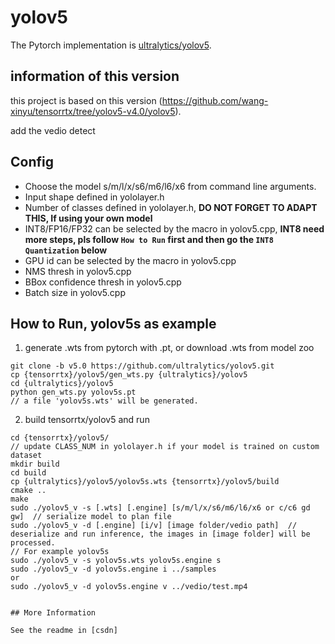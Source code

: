 # yolov5

The Pytorch implementation is [ultralytics/yolov5](https://github.com/ultralytics/yolov5).

## information of this version

this project is based on this version 
(https://github.com/wang-xinyu/tensorrtx/tree/yolov5-v4.0/yolov5).

add the vedio detect

## Config

- Choose the model s/m/l/x/s6/m6/l6/x6 from command line arguments.
- Input shape defined in yololayer.h
- Number of classes defined in yololayer.h, **DO NOT FORGET TO ADAPT THIS, If using your own model**
- INT8/FP16/FP32 can be selected by the macro in yolov5.cpp, **INT8 need more steps, pls follow `How to Run` first and then go the `INT8 Quantization` below**
- GPU id can be selected by the macro in yolov5.cpp
- NMS thresh in yolov5.cpp
- BBox confidence thresh in yolov5.cpp
- Batch size in yolov5.cpp

## How to Run, yolov5s as example

1. generate .wts from pytorch with .pt, or download .wts from model zoo

```
git clone -b v5.0 https://github.com/ultralytics/yolov5.git
cp {tensorrtx}/yolov5/gen_wts.py {ultralytics}/yolov5
cd {ultralytics}/yolov5
python gen_wts.py yolov5s.pt
// a file 'yolov5s.wts' will be generated.
```

2. build tensorrtx/yolov5 and run

```
cd {tensorrtx}/yolov5/
// update CLASS_NUM in yololayer.h if your model is trained on custom dataset
mkdir build
cd build
cp {ultralytics}/yolov5/yolov5s.wts {tensorrtx}/yolov5/build
cmake ..
make
sudo ./yolov5_v -s [.wts] [.engine] [s/m/l/x/s6/m6/l6/x6 or c/c6 gd gw]  // serialize model to plan file
sudo ./yolov5_v -d [.engine] [i/v] [image folder/vedio path]  // deserialize and run inference, the images in [image folder] will be processed.
// For example yolov5s
sudo ./yolov5_v -s yolov5s.wts yolov5s.engine s
sudo ./yolov5_v -d yolov5s.engine i ../samples
or
sudo ./yolov5_v -d yolov5s.engine v ../vedio/test.mp4


## More Information

See the readme in [csdn]

